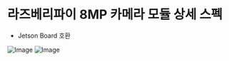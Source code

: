 # 라즈베리파이 8MP 카메라 모듈 상세 스펙
- Jetson Board 호환


![Image](https://github.com/user-attachments/assets/76c1e90a-2c1e-44a6-8471-b62e2020d9e0)
![Image](https://github.com/user-attachments/assets/5d1880ae-9076-46a0-be10-df2e21fa2ee8)
